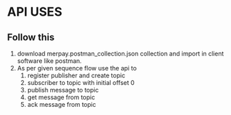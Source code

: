 # API USES


## Follow this

1. download merpay.postman_collection.json collection and import in client software like postman.
2. As per given sequence flow use the api to 
   1. register publisher and create topic
   2. subscriber to topic with initial offset 0
   3. publish message to topic
   4. get message from topic
   5. ack message from topic